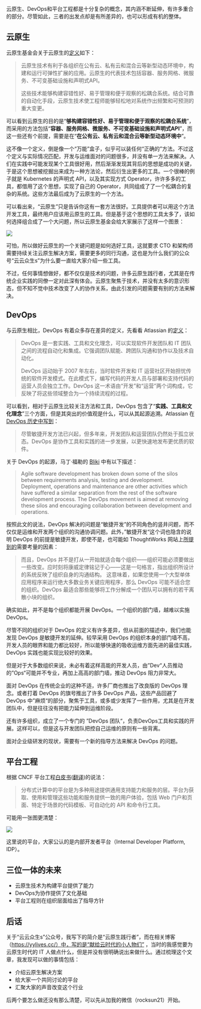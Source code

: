<!--
tilte: 三位一体：云原生、DevOps和平台工程
cover:

 -->

云原生、DevOps和平台工程都是十分复杂的概念，其内涵不断延伸，有许多重合的部分。尽管如此，三者的出发点却是有所差异的，也可以形成有机的整体。

## 云原生

云原生基金会关于云原生的[定义](https://github.com/cncf/toc/blob/main/DEFINITION.md)如下：

> 云原生技术有利于各组织在公有云、私有云和混合云等新型动态环境中，构建和运行可弹性扩展的应用。云原生的代表技术包括容器、服务网格、微服务、不可变基础设施和声明式API。
>
> 这些技术能够构建容错性好、易于管理和便于观察的松耦合系统。结合可靠的自动化手段，云原生技术使工程师能够轻松地对系统作出频繁和可预测的重大变更。

可以看到云原生的目的是“**够构建容错性好、易于管理和便于观察的松耦合系统**”，而采用的方法包括“**容器、服务网格、微服务、不可变基础设施和声明式API**”，而这一些还有个前提，需要是在“**在公有云、私有云和混合云等新型动态环境中**”。

这不像一个定义，倒是像一个“万能”盒子，似乎可以装任何“正确的”方法。不过这个定义与实际情况匹配，开发与运维面对的问题很多，并没有单一方法来解决。人们在实践中可能发现某个工具很好用，然后渐渐发现其背后的思想是成功的关键，于是这个思想被挖掘出来成为一种方法论，然后衍生出更多的工具。一个很棒的例子就是 Kubernetes 的声明式 API，以及其实现方式 Operator，许许多多的工具，都借用了这个思想，实现了自己的 Operator，共同组成了了一个松耦合的复杂的系统。这些方法最后成为了云原生的一个方法。

可以看出来，“云原生”只是告诉你这有一套方法很好。工具提供者可以用这个方法开发工具，最终用户应该用云原生的工具。但是基于这个思想的工具太多了，该如何选择组合成了一个大问题，所以云原生基金会给大家展示了这样一个图景：

![](https://yylives.cc/wp-content/uploads/2023/12/members.png)

可怕，所以做好云原生的一个关键问题是如何选好工具，这就要求 CTO 和架构师需要持续关注云原生解决方案，需要更多的同行沟通，这也是为什么我们的公众号“云云众生s”为什么要一直给大家介绍一些工具。

不过，任何事情想做好，都不仅仅是技术的问题，许多云原生践行者，尤其是在传统企业实践的同僚一定对此深有体会。云原生聚焦于技术，并没有太多的意识形态，但不知不觉中技术改变了人的协作关系，由此引发的问题需要有别的方法来解决。

## DevOps

与云原生相比，DevOps 有着众多存在差异的定义，先看看 Atlassian 的[定义](https://www.atlassian.com/zh/devops)：

> DevOps 是一套实践、工具和文化理念，可以实现软件开发团队和 IT 团队之间的流程自动化和集成。它强调团队赋能、跨团队沟通和协作以及技术自动化。
>
> DevOps 运动始于 2007 年左右，当时软件开发和 IT 运营社区开始担忧传统的软件开发模式。在此模式下，编写代码的开发人员与部署和支持代码的运营人员会独立工作。DevOps 这一术语由“开发”和“运营”两个词构成，它反映了将这些领域整合为一个持续流程的过程。

可以看到，相对于云原生比较关注方法和工具，DevOps 包含了“**实践、工具和文化理念**”三个方面，但是其突出的价值观是什么，可以从其起源追溯。Atlassian 在 [DevOps 历史中写到](https://www.atlassian.com/zh/devops/what-is-devops/history-of-devops)：

> 尽管敏捷开发方法已兴起，但多年来，开发团队和运营团队仍然处于孤立状态。DevOps 是协作工具和实践的进一步发展，以更快速地发布更优质的软件。

关于 DevOps 的起源，马丁·福勒的 [Bliki](https://martinfowler.com/bliki/DevOpsCulture.html) 中有以下描述：

> Agile software development has broken down some of the silos between requirements analysis, testing and development. Deployment, operations and maintenance are other activities which have suffered a similar separation from the rest of the software development process. The DevOps movement is aimed at removing these silos and encouraging collaboration between development and operations.

按照此文的说法，DevOps 解决的问题是“敏捷开发”的不同角色的竖井问题，而不仅仅是运维和开发两个组织的沟通协调问题。此外，”敏捷开发“这个词也隐含的说明 DevOps 的前提是敏捷开发，即使不是，也可能如 ThoughtWorks 网站上[所提到的](https://www.thoughtworks.com/zh-cn/insights/decoder/d/devops#whatarethetradeoffs)需要考量的因素：

> 而且，DevOps 并不是打从一开始就适合每个组织——组织可能必须要做出一些改变。应时刻将康威定律铭记于心——这是一句格言，指出组织所设计的系统反映了组织自身的沟通结构。 这意味着，如果您使用一个大型单体应用程序来运行绝大多数业务关键应用程序，那么 DevOps 可能不适合您的组织。DevOps 最适合那些能够将工作分解成一个团队可以拥有的若干离散小块的组织。

确实如此，并不是每个组织都能开展 DevOps。一个组织的部门墙，越难以实施 DevOps。

尽管不同的组织对于 DevOps 的定义有许多差异，但从前面的描述中，我们也能发现 DevOps 是敏捷开发的延伸。较早采用 DevOps 的组织本身的部门墙不高，开发人员的眼界和能力都比较好，所以能够快速的吸收运维方面先进的最佳实践，DevOps 实践也能实现比较好的效果。

但是对于大多数组织来说，未必有着这样高能的开发人员，由”Dev“人员推动的”Ops“可能并不专业，再加上高高的部门墙，推动 DevOps 阻力非常大。

面对 DevOps 在传统企业的这种不适，许多厂商也推出了改良版的 DevOps 理念。或者打着 DevOps 的旗号推出了许多 DevOps 产品，这些产品回避了 DevOps 中”麻烦“的部分，聚焦于工具，或多或少发挥了一些作用，尤其是在开发团队中，但是往往没有把能力延伸到运维阶段。

还有许多组织，成立了一个专门的 ”DevOps 团队“，负责DevOps工具和实践的开展。这样可以，但是这与开发团队把控自己运维的原则有一些背离。

面对企业级研发的现状，需要有一个新的指导方法来解决 DevOps 的问题。

## 平台工程

根据 CNCF 平台工程[白皮书](https://tag-app-delivery.cncf.io/whitepapers/platforms/)([翻译](https://yylives.cc/2023/01/22/platforms-whitepaper/))的说法：

> 分布式计算中的平台是为多种用途提供通用支持能力和服务的层。平台为获取、使用和管理这些功能和服务提供一致的用户体验，包括 Web 门户和页面、特定于场景的代码模板、可自动化的 API 和命令行工具。

可能用一张图更清楚：

![](https://yylives.cc/wp-content/uploads/2023/12/platform-engineering.png)

这里说的平台，大家公认的是内部开发者平台（Internal Developer Platform, IDP）。

## 三位一体的未来

* 云原生技术为构建平台提供了能力
* DevOps为协作提供了文化基础
* 平台工程则在组织层面给出了指导方针




## 后话

关于“云云众生s”公众号，我写下的简介是“云原生践行者”，而在相关博客（https://yylives.cc/）中，写的是“献给云时代的小人物们” ，当时的我感觉要为云原生时代的 IT 人做点什么，但是并没有很明确说出来做什么。通过梳理这个文章，我发现可以做的事情包括：

* 介绍云原生解决方案
* 给大家一个共同讨论的平台
* 汇聚大家的声音改变这个行业

后两个要怎么做还没有那么清楚，可以先从加我的微信（rocksun21）开始。

